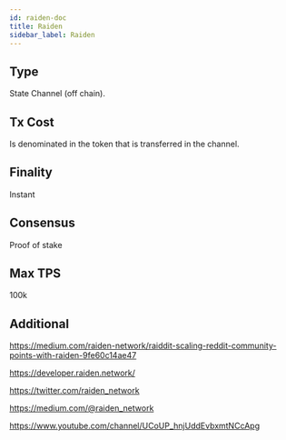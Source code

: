 ```yaml
---
id: raiden-doc
title: Raiden
sidebar_label: Raiden
---
```


## Type

State Channel (off chain).

## Tx Cost

Is denominated in the token that is transferred in the channel.

## Finality

Instant

## Consensus

Proof of stake

## Max TPS

100k

## Additional

https://medium.com/raiden-network/raiddit-scaling-reddit-community-points-with-raiden-9fe60c14ae47

https://developer.raiden.network/

https://twitter.com/raiden_network

https://medium.com/@raiden_network

https://www.youtube.com/channel/UCoUP_hnjUddEvbxmtNCcApg
